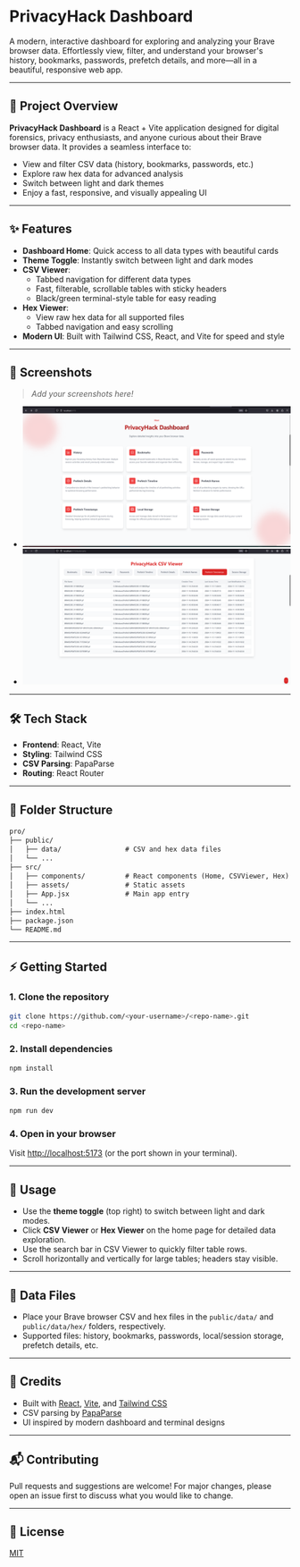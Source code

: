 # PrivacyHack Dashboard

A modern, interactive dashboard for exploring and analyzing your Brave browser data. Effortlessly view, filter, and understand your browser's history, bookmarks, passwords, prefetch details, and more—all in a beautiful, responsive web app.

---

## 🚀 Project Overview

**PrivacyHack Dashboard** is a React + Vite application designed for digital forensics, privacy enthusiasts, and anyone curious about their Brave browser data. It provides a seamless interface to:
- View and filter CSV data (history, bookmarks, passwords, etc.)
- Explore raw hex data for advanced analysis
- Switch between light and dark themes
- Enjoy a fast, responsive, and visually appealing UI

---

## ✨ Features

- **Dashboard Home**: Quick access to all data types with beautiful cards
- **Theme Toggle**: Instantly switch between light and dark modes
- **CSV Viewer**:
  - Tabbed navigation for different data types
  - Fast, filterable, scrollable tables with sticky headers
  - Black/green terminal-style table for easy reading
- **Hex Viewer**:
  - View raw hex data for all supported files
  - Tabbed navigation and easy scrolling
- **Modern UI**: Built with Tailwind CSS, React, and Vite for speed and style

---

## 📸 Screenshots

> _Add your screenshots here!_

- ![Home Page](./2024-11-17_00-47.png)
- ![Light Theme Example](./2024-11-17_00-47_1.png)

---

## 🛠️ Tech Stack

- **Frontend**: React, Vite
- **Styling**: Tailwind CSS
- **CSV Parsing**: PapaParse
- **Routing**: React Router

---

## 📂 Folder Structure

```
pro/
├── public/
│   ├── data/                # CSV and hex data files
│   └── ...
├── src/
│   ├── components/          # React components (Home, CSVViewer, Hex)
│   ├── assets/              # Static assets
│   ├── App.jsx              # Main app entry
│   └── ...
├── index.html
├── package.json
└── README.md
```

---

## ⚡ Getting Started

### 1. Clone the repository
```sh
git clone https://github.com/<your-username>/<repo-name>.git
cd <repo-name>
```

### 2. Install dependencies
```sh
npm install
```

### 3. Run the development server
```sh
npm run dev
```

### 4. Open in your browser
Visit [http://localhost:5173](http://localhost:5173) (or the port shown in your terminal).

---

## 📝 Usage
- Use the **theme toggle** (top right) to switch between light and dark modes.
- Click **CSV Viewer** or **Hex Viewer** on the home page for detailed data exploration.
- Use the search bar in CSV Viewer to quickly filter table rows.
- Scroll horizontally and vertically for large tables; headers stay visible.

---

## 📑 Data Files
- Place your Brave browser CSV and hex files in the `public/data/` and `public/data/hex/` folders, respectively.
- Supported files: history, bookmarks, passwords, local/session storage, prefetch details, etc.

---

## 🤝 Credits
- Built with [React](https://reactjs.org/), [Vite](https://vitejs.dev/), and [Tailwind CSS](https://tailwindcss.com/)
- CSV parsing by [PapaParse](https://www.papaparse.com/)
- UI inspired by modern dashboard and terminal designs

---

## 📬 Contributing
Pull requests and suggestions are welcome! For major changes, please open an issue first to discuss what you would like to change.

---

## 📄 License
[MIT](LICENSE)
